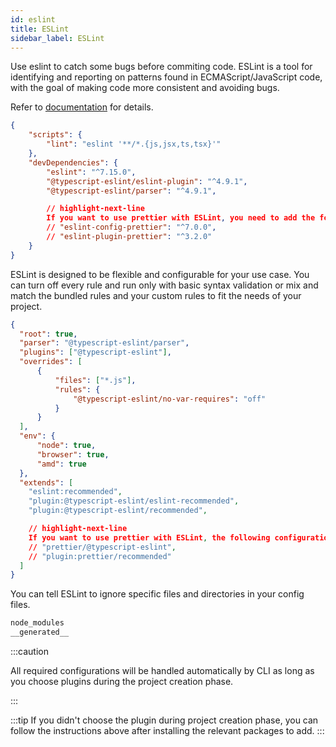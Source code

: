 ```yaml
---
id: eslint
title: ESLint
sidebar_label: ESLint
---
```


Use eslint to catch some bugs before commiting code. 
ESLint is a tool for identifying and reporting on patterns found in ECMAScript/JavaScript code, with the goal of making code more consistent and avoiding bugs.

Refer to [documentation](https://eslint.org/) for details.


```json title="package.json"
{
    "scripts": {
        "lint": "eslint '**/*.{js,jsx,ts,tsx}'"
    },
    "devDependencies": {
        "eslint": "^7.15.0",
        "@typescript-eslint/eslint-plugin": "^4.9.1",
        "@typescript-eslint/parser": "^4.9.1",

        // highlight-next-line
        If you want to use prettier with ESLint, you need to add the following packages.
        // "eslint-config-prettier": "^7.0.0",
        // "eslint-plugin-prettier": "^3.2.0"
    }
}
```

ESLint is designed to be flexible and configurable for your use case. You can turn off every rule and run only with basic syntax validation or mix and match the bundled rules and your custom rules to fit the needs of your project. 

```json title="_.eslintrc"
{
  "root": true,
  "parser": "@typescript-eslint/parser",
  "plugins": ["@typescript-eslint"],
  "overrides": [
      {
          "files": ["*.js"],
          "rules": {
              "@typescript-eslint/no-var-requires": "off"
          }
      }
  ],
  "env": {
      "node": true,
      "browser": true,
      "amd": true
  },
  "extends": [
    "eslint:recommended",
    "plugin:@typescript-eslint/eslint-recommended",
    "plugin:@typescript-eslint/recommended",

    // highlight-next-line
    If you want to use prettier with ESLint, the following configuration can be used.
    // "prettier/@typescript-eslint",
    // "plugin:prettier/recommended" 
  ]
}
```

You can tell ESLint to ignore specific files and directories in your config files.

```bash title=".eslintignore"
node_modules
__generated__
```

:::caution

All required configurations will be handled automatically by CLI as long as you choose plugins during the project creation phase.

:::

:::tip
If you didn't choose the plugin during project creation phase, you can follow the instructions above after installing the relevant packages to add.
:::